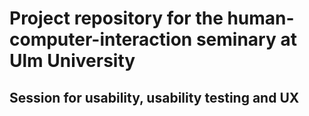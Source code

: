 # Project repository for the human-computer-interaction seminary at Ulm University
## Session for usability, usability testing and UX
